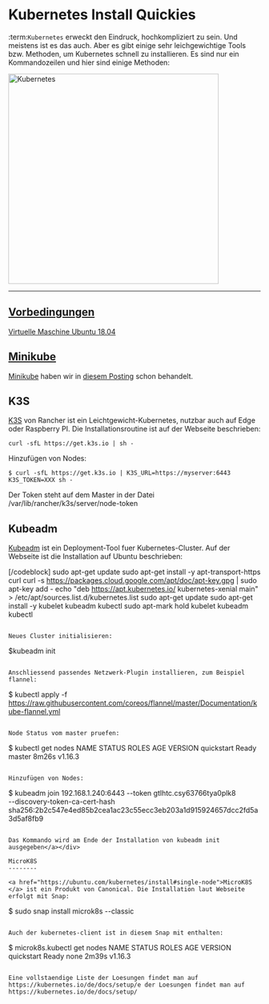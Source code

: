 Kubernetes Install Quickies
===========================

:term:`Kubernetes` erweckt den Eindruck, hochkompliziert zu sein. Und meistens ist es das auch. Aber es gibt einige sehr leichgewichtige Tools bzw. Methoden, um Kubernetes schnell zu installieren. Es sind nur ein Kommandozeilen und hier sind einige Methoden:

<a href="https://blog.eumelnet.de/blogs/media/blogs/eumel/quick-uploads/joomla-installation-mit-kubernetes-und-helm-1/kubernetes.png?mtime=1568479260">

<img src="/kubernetes.png" alt="Kubernetes" title="Kubernetes Logo" align="middle" width="420" height="420" />

---

Vorbedingungen
--------------

Virtuelle Maschine Ubuntu 18.04

Minikube
--------


<a href="https://kubernetes.io/de/docs/setup/minikube/">Minikube</a> haben wir in <a href="https://blog.eumelnet.de/blogs/blog8.php/joomla-installation-mit-kubernetes-und-helm-1">diesem Posting</a> schon behandelt.

K3S
---

<a href="https://k3s.io/">K3S</a> von Rancher ist ein Leichtgewicht-Kubernetes, nutzbar auch auf Edge oder Raspberry PI. Die Installationsroutine ist auf der Webseite beschrieben:

```
curl -sfL https://get.k3s.io | sh -
```

Hinzufügen von Nodes:

```
$ curl -sfL https://get.k3s.io | K3S_URL=https://myserver:6443 K3S_TOKEN=XXX sh -
```

Der Token steht auf dem Master in der Datei /var/lib/rancher/k3s/server/node-token

Kubeadm
-------

<a href="https://kubernetes.io/docs/setup/production-environment/tools/kubeadm/install-kubeadm/">Kubeadm</a> ist ein Deployment-Tool fuer Kubernetes-Cluster. Auf der Webseite ist die Installation auf Ubuntu beschrieben:

[/codeblock]
sudo apt-get update
sudo apt-get install -y apt-transport-https curl
curl -s https://packages.cloud.google.com/apt/doc/apt-key.gpg | sudo apt-key add -
echo "deb https://apt.kubernetes.io/ kubernetes-xenial main" >  /etc/apt/sources.list.d/kubernetes.list
sudo apt-get update
sudo apt-get install -y kubelet kubeadm kubectl
sudo apt-mark hold kubelet kubeadm kubectl
```

Neues Cluster initialisieren:

```
$kubeadm init
```

Anschliessend passendes Netzwerk-Plugin installieren, zum Beispiel flannel:

```
$ kubectl apply -f https://raw.githubusercontent.com/coreos/flannel/master/Documentation/kube-flannel.yml
```

Node Status vom master pruefen:

```
$ kubectl get nodes
NAME         STATUS   ROLES    AGE     VERSION
quickstart   Ready    master   8m26s   v1.16.3
```

Hinzufügen von Nodes:

```
$ kubeadm join 192.168.1.240:6443 --token gtlhtc.csy63766tya0plk8 \
    --discovery-token-ca-cert-hash sha256:2b2c547e4ed85b2cea1ac23c55ecc3eb203a1d915924657dcc2fd5a3d5af8fb9
```

Das Kommando wird am Ende der Installation von kubeadm init ausgegeben</a></div>

MicroK8S
--------

<a href="https://ubuntu.com/kubernetes/install#single-node">MicroK8S </a> ist ein Produkt von Canonical. Die Installation laut Webseite erfolgt mit Snap:

```
$ sudo snap install microk8s --classic
```

Auch der kubernetes-client ist in diesem Snap mit enthalten:

```
$ microk8s.kubectl get nodes
NAME         STATUS   ROLES    AGE     VERSION
quickstart   Ready    none   2m39s   v1.16.3
```

Eine vollstaendige Liste der Loesungen findet man auf https://kubernetes.io/de/docs/setup/e der Loesungen findet man auf https://kubernetes.io/de/docs/setup/
